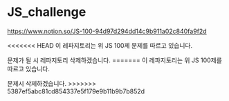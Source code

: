 # JS_challenge

https://www.notion.so/JS-100-94d97d294dd14c9b911a02c840fa9f2d
<p>
<<<<<<< HEAD
이 레파지토리는 위 JS 100제 문제를 따르고 있습니다.</p>
문제가 될 시 레파지토리 삭제하겠습니다.
=======
이 레파지토리는 위 JS 100제를 따르고 있습니다.</p>
문제시 삭제하겠습니다.
>>>>>>> 5387ef5abc81cd854337e5f179e9b11b9b7b852d
